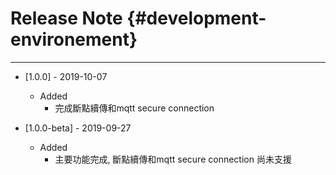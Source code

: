 # Release Note {#development-environement}

---
* \[1.0.0\] - 2019-10-07
    * Added
        * 完成斷點續傳和mqtt secure connection


* \[1.0.0-beta\] - 2019-09-27
    * Added
        * 主要功能完成, 斷點續傳和mqtt secure connection 尚未支援

